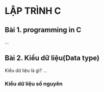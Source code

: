 # LẬP TRÌNH C

## Bài 1. programming in C 

...

## Bài 2. Kiểu dữ liệu(Data type)

Kiểu dữ liệu là gì?
...

### Kiểu dữ liệu số nguyên 